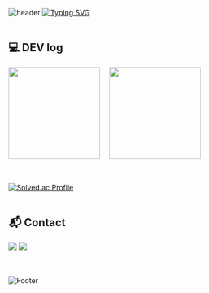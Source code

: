 ![header](https://capsule-render.vercel.app/api?type=waving&color=73C2FB)
[![Typing SVG](https://readme-typing-svg.demolab.com?font=Alkatra&weight=500&size=45&duration=3500&pause=3&color=73C2FB&center=false&vCenter=false&multiline=true&repeat=true&width=1000&height=100&lines=Welcome+to+SunYoung's+GitHub!👋)](https://git.io/typing-svg)
<br><br>

## 💻 DEV log 
<p>
  <img height="180em" src="https://github-readme-stats.vercel.app/api?username=baesunyoung6767&show_icons=true&theme=radical"> 
  <img height="180em" src="https://github-readme-stats.vercel.app/api/top-langs/?username=baesunyoung6767&layout=compact&show_icons=true&theme=radical">
</p>
<br>

[![Solved.ac Profile](http://mazassumnida.wtf/api/v2/generate_badge?boj=qotjsdud67)](https://solved.ac/qotjsdud67/)
<br><br>

## 📬 Contact
 <a href="mailto:tjsdud6677@gmail.com">
        <img src="https://img.shields.io/badge/Gmail-EA4335?style=for-the-badge&logo=Gmail&logoColor=white"> 
 </a>
 <a href="https://sunyoung-00.tistory.com/"><img src="https://img.shields.io/badge/Tistory-E5511E?style=for-the-badge&logo=Blogger&logoColor=white"/></a> 
<br><br><br>

![Footer](https://capsule-render.vercel.app/api?type=waving&color=73C2FB&height=150&section=footer)

